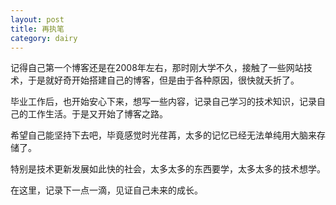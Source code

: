 ```yaml
---
layout: post
title: 再执笔
category: dairy
---
```


<script>
console.log({{page}});
</script>

记得自己第一个博客还是在2008年左右，那时刚大学不久，接触了一些网站技术，于是就好奇开始搭建自己的博客，但是由于各种原因，很快就夭折了。

毕业工作后，也开始安心下来，想写一些内容，记录自己学习的技术知识，记录自己的工作生活。于是又开始了博客之路。

希望自己能坚持下去吧，毕竟感觉时光荏苒，太多的记忆已经无法单纯用大脑来存储了。

特别是技术更新发展如此快的社会，太多太多的东西要学，太多太多的技术想学。

在这里，记录下一点一滴，见证自己未来的成长。
